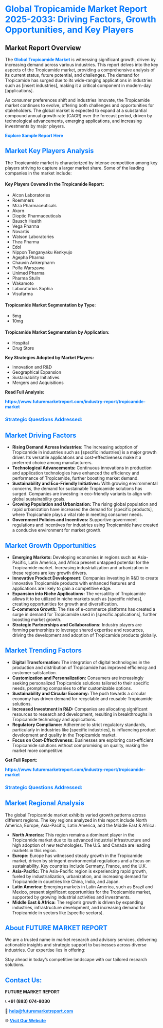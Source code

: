 <h1 style="color: #007BFF;">Global Tropicamide Market Report 2025-2033: Driving Factors, Growth Opportunities, and Key Players</h1>

<section id="overview">
<h2>Market Report Overview</h2>
<p>The <a href="https://www.futuremarketreport.com/industry-report/tropicamide-market" style="color: #007BFF; text-decoration: none;"><strong>Global Tropicamide Market</strong></a> is witnessing significant growth, driven by increasing demand across various industries. This report delves into the key aspects of the Tropicamide market, providing a comprehensive analysis of its current status, future potential, and challenges. The demand for Tropicamide has surged due to its wide-ranging applications in industries such as [insert industries], making it a critical component in modern-day [applications].</p>
<p>As consumer preferences shift and industries innovate, the Tropicamide market continues to evolve, offering both challenges and opportunities for stakeholders. The global market is expected to expand at a substantial compound annual growth rate (CAGR) over the forecast period, driven by technological advancements, emerging applications, and increasing investments by major players.</p>
</section>

<section id="overview">
<p><a href="https://www.futuremarketreport.com/request-sample/reportId=77908" style="color: #007BFF; text-decoration: none;"><strong>Explore Sample Report Here</strong></a></p>
</section>

<section id="key-players">
<h2 style="color: #007BFF;">Market Key Players Analysis</h2>
<p>The Tropicamide market is characterized by intense competition among key players striving to capture a larger market share. Some of the leading companies in the market include:</p>
<h4>Key Players Covered in the Tropicamide Report:</h4>
<ul><li>Alcon Laboratories</li><li>Roemmers</li><li>Miza Pharmaceuticals</li><li>Akorn</li><li>Dioptic Pharmaceuticals</li><li>Bausch Health</li><li>Vega Pharma</li><li>Novartis</li><li>Watson Laboratories</li><li>Thea Pharma</li><li>Edol</li><li>Nippon Tenganyaku Kenkyujo</li><li>Agepha Pharma</li><li>Chauvin Ankerpharm</li><li>Polfa Warszawa</li><li>Unimed Pharma</li><li>Pharma Stulln</li><li>Wakamoto</li><li>Laboratorios Sophia</li><li>Visufarma</li></ul>
<h4>Tropicamide Market Segmentation by Type:</h4>
<ul><li>5mg</li><li>10mg</li></ul>

<h4>Tropicamide Market Segmentation by Application:</h4>
<ul><li>Hospital</li><li>Drug Store</li></ul>
<p><strong>Key Strategies Adopted by Market Players:</strong></p>
<ul>
<li>Innovation and R&D</li>
<li>Geographical Expansion</li>
<li>Sustainability Initiatives</li>
<li>Mergers and Acquisitions</li>
</ul>
</section>

<section>
<p><strong>Read Full Analysis: </strong></p><a href="https://www.futuremarketreport.com/industry-report/tropicamide-market" style="color: #007BFF; text-decoration: none;"><strong>https://www.futuremarketreport.com/industry-report/tropicamide-market</strong></a>
<h3 style="color: #007BFF;">Strategic Questions Addressed:</h3>
</section>

<section id="driving-factors">
<h2 style="color: #007BFF;">Market Driving Factors</h2>
<ul>
<li><strong>Rising Demand Across Industries:</strong> The increasing adoption of Tropicamide in industries such as [specific industries] is a major growth driver. Its versatile applications and cost-effectiveness make it a preferred choice among manufacturers.</li>
<li><strong>Technological Advancements:</strong> Continuous innovations in production and application technologies have enhanced the efficiency and performance of Tropicamide, further boosting market demand.</li>
<li><strong>Sustainability and Eco-Friendly Initiatives:</strong> With growing environmental concerns, the demand for sustainable Tropicamide solutions has surged. Companies are investing in eco-friendly variants to align with global sustainability goals.</li>
<li><strong>Growing Population and Urbanization:</strong> The rising global population and rapid urbanization have increased the demand for [specific products], where Tropicamide plays a vital role in meeting consumer needs.</li>
<li><strong>Government Policies and Incentives:</strong> Supportive government regulations and incentives for industries using Tropicamide have created a conducive environment for market growth.</li>
</ul>
</section>

<section id="growth-opportunities">
<h2 style="color: #007BFF;">Market Growth Opportunities</h2>
<ul>
<li><strong>Emerging Markets:</strong> Developing economies in regions such as Asia-Pacific, Latin America, and Africa present untapped potential for the Tropicamide market. Increasing industrialization and urbanization in these regions are key growth drivers.</li>
<li><strong>Innovative Product Development:</strong> Companies investing in R&D to create innovative Tropicamide products with enhanced features and applications are likely to gain a competitive edge.</li>
<li><strong>Expansion into Niche Applications:</strong> The versatility of Tropicamide allows it to be utilized in niche markets such as [specific niches], creating opportunities for growth and diversification.</li>
<li><strong>E-commerce Growth:</strong> The rise of e-commerce platforms has created a surge in demand for Tropicamide used in [specific applications], further boosting market growth.</li>
<li><strong>Strategic Partnerships and Collaborations:</strong> Industry players are forming partnerships to leverage shared expertise and resources, driving the development and adoption of Tropicamide products globally.</li>
</ul>
</section>

<section id="trending-factors">
<h2 style="color: #007BFF;">Market Trending Factors</h2>
<ul>
<li><strong>Digital Transformation:</strong> The integration of digital technologies in the production and distribution of Tropicamide has improved efficiency and customer satisfaction.</li>
<li><strong>Customization and Personalization:</strong> Consumers are increasingly seeking personalized Tropicamide solutions tailored to their specific needs, prompting companies to offer customizable options.</li>
<li><strong>Sustainability and Circular Economy:</strong> The push towards a circular economy has driven demand for recyclable and reusable Tropicamide solutions.</li>
<li><strong>Increased Investment in R&D:</strong> Companies are allocating significant resources to research and development, resulting in breakthroughs in Tropicamide technology and applications.</li>
<li><strong>Regulatory Compliance:</strong> Adherence to strict regulatory standards, particularly in industries like [specific industries], is influencing product development and quality in the Tropicamide market.</li>
<li><strong>Focus on Cost-Effectiveness:</strong> Businesses are exploring cost-efficient Tropicamide solutions without compromising on quality, making the market more competitive.</li>
</ul>
</section>

<section>
<p><strong>Get Full Report: </strong></p><a href="https://www.futuremarketreport.com/industry-report/tropicamide-market" style="color: #007BFF; text-decoration: none;"><strong>https://www.futuremarketreport.com/industry-report/tropicamide-market</strong></a>
<h3 style="color: #007BFF;">Strategic Questions Addressed:</h3>
</section>


<section id="regional-analysis">
<h2 style="color: #007BFF;">Market Regional Analysis</h2>
<p>The global Tropicamide market exhibits varied growth patterns across different regions. The key regions analyzed in this report include North America, Europe, Asia-Pacific, Latin America, and the Middle East & Africa:</p>
<ul>
<li><strong>North America:</strong> This region remains a dominant player in the Tropicamide market due to its advanced industrial infrastructure and high adoption of new technologies. The U.S. and Canada are leading markets in this region.</li>
<li><strong>Europe:</strong> Europe has witnessed steady growth in the Tropicamide market, driven by stringent environmental regulations and a focus on sustainability. Key countries include Germany, France, and the U.K.</li>
<li><strong>Asia-Pacific:</strong> The Asia-Pacific region is experiencing rapid growth, fueled by industrialization, urbanization, and increasing demand for Tropicamide in countries like China, India, and Japan.</li>
<li><strong>Latin America:</strong> Emerging markets in Latin America, such as Brazil and Mexico, present significant opportunities for the Tropicamide market, supported by growing industrial activities and investments.</li>
<li><strong>Middle East & Africa:</strong> The region’s growth is driven by expanding industries, infrastructure development, and increasing demand for Tropicamide in sectors like [specific sectors].</li>
</ul>
</section>

<footer>
<h2 style="color: #007BFF;">About FUTURE MARKET REPORT</h2>
<p>We are a trusted name in market research and advisory services, delivering actionable insights and strategic support to businesses across diverse industries. Our expertise lies in offering:</p>

<p>Stay ahead in today’s competitive landscape with our tailored research solutions.</p>

<h2 style="color: #007BFF;">Contact Us:</h2>
<p><strong>FUTURE MARKET REPORT</strong></p>
<p>📞 <strong>+91 (883) 074-8030</strong></p>
<p>📧 <strong><a href="mailto:help@futuremarketreport.com" style="color: #007BFF;">help@futuremarketreport.com</a></strong></p>
<p>🌐 <strong><a href="https://www.futuremarketreport.com/" style="color: #007BFF;">Visit Our Website</a></strong></p>
</footer>